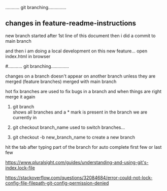 
...........   git branching..............



## changes in feature-readme-instructions

new branch started after 1st line of this document
then i did a commit to main branch

and then i am doing a local development on this new feature...
open index.html in browser

#...........   git branching..............

changes on a branch doesn't appear on another branch unless they are merged (feature branches)  merged with main branch

hot fix branches are used to fix bugs in a branch and when things are right merge it again



1. git branch  
shows all branches  and a * mark is present in the branch we are currently in

2. git checkout branch_name
used to switch branches...

3. git checkout -b new_branch_name
to create a new branch


hit the tab  after typing part of the branch for auto complete first few  or  last few

https://www.pluralsight.com/guides/understanding-and-using-git's-index.lock-file

https://stackoverflow.com/questions/32084684/error-could-not-lock-config-file-filepath-git-config-permission-denied




